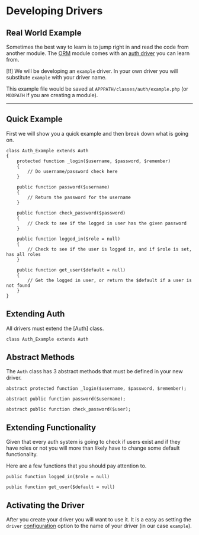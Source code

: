 # Developing Drivers

## Real World Example

Sometimes the best way to learn is to jump right in and read the code from another module. The [ORM](../orm) module comes with an [auth driver](../../guide-api/Auth_ORM) you can learn from.

[!!] We will be developing an `example` driver. In your own driver you will substitute `example` with your driver name.

This example file would be saved at `APPPATH/classes/auth/example.php` (or `MODPATH` if you are creating a module).

---

## Quick Example

First we will show you a quick example and then break down what is going on.

~~~
class Auth_Example extends Auth
{
    protected function _login($username, $password, $remember)
    {
        // Do username/password check here
    }

    public function password($username)
    {
        // Return the password for the username
    }

    public function check_password($password)
    {
        // Check to see if the logged in user has the given password
    }

    public function logged_in($role = null)
    {
        // Check to see if the user is logged in, and if $role is set, has all roles
    }

    public function get_user($default = null)
    {
        // Get the logged in user, or return the $default if a user is not found
    }
}
~~~

## Extending Auth

All drivers must extend the [Auth] class.

    class Auth_Example extends Auth

## Abstract Methods

The `Auth` class has 3 abstract methods that must be defined in your new driver.

~~~
abstract protected function _login($username, $password, $remember);

abstract public function password($username);

abstract public function check_password($user);
~~~

## Extending Functionality

Given that every auth system is going to check if users exist and if they have roles or not you will more than likely have to change some default functionality.

Here are a few functions that you should pay attention to.

~~~
public function logged_in($role = null)

public function get_user($default = null)
~~~

## Activating the Driver

After you create your driver you will want to use it. It is a easy as setting the `driver` [configuration](config) option to the name of your driver (in our case `example`).